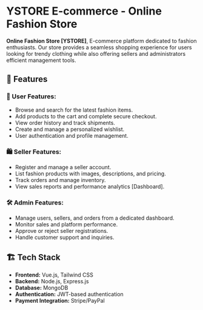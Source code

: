 # YSTORE E-commerce - Online Fashion Store

**Online Fashion Store [YSTORE]**, E-commerce platform dedicated to fashion enthusiasts.
Our store provides a seamless shopping experience for users looking for trendy clothing while also
offering sellers and administrators efficient management tools.

## 🚀 Features

### 👤 User Features:

- Browse and search for the latest fashion items.
- Add products to the cart and complete secure checkout.
- View order history and track shipments.
- Create and manage a personalized wishlist.
- User authentication and profile management.

### 🛍️ Seller Features:

- Register and manage a seller account.
- List fashion products with images, descriptions, and pricing.
- Track orders and manage inventory.
- View sales reports and performance analytics [Dashboard].

### 🛠️ Admin Features:

- Manage users, sellers, and orders from a dedicated dashboard.
- Monitor sales and platform performance.
- Approve or reject seller registrations.
- Handle customer support and inquiries.

## 🏗️ Tech Stack

- **Frontend:** Vue.js, Tailwind CSS
- **Backend:** Node.js, Express.js
- **Database:** MongoDB
- **Authentication:** JWT-based authentication
- **Payment Integration:** Stripe/PayPal
